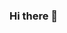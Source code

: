 ### Hi there 👋

<!--
**Meghana0405/Meghana0405** is a ✨ _special_ ✨ repository because its `README.md` (this file) appears on your GitHub profile.

Here are some ideas to get you started:

👋 Hey there! I'm MEGHANA, a passionate tech enthusiast exploring the realms of web development, AI, and beyond! 

🔭 I’m currently working on enhancing my skills in web development, building dynamic and user-friendly websites.

🌱 I’m currently learning about the latest advancements in artificial intelligence and machine learning, eager to apply them in real-world projects.

👯 I’m looking to collaborate on open-source projects related to AI, web development, or anything innovative!

💬 Ask me about my journey in tech, my projects, or anything you're curious about!

📫 You can reach me via email at (meghanasai78@gmail.com) 
or connect with me on [LinkedIn] (https://www.linkedin.com/in/sai-meghana-680184278?utm_source=share&utm_campaign=share_via&utm_content=profile&utm_medium=android_app) and [GitHub] (https://github.com/Meghana0405). 

⚡ Fun fact: I've biked through city streets at midnight, exploring the urban landscape under the moonlight! 🌙🚴‍♂️

